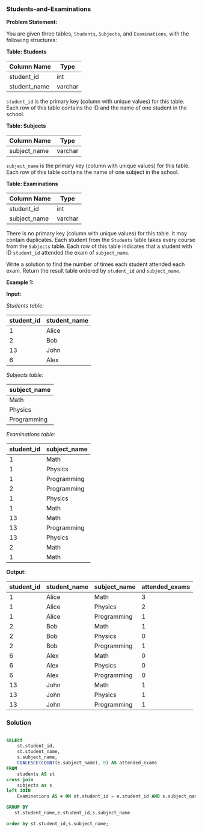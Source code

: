 ### Students-and-Examinations

**Problem Statement:**

You are given three tables, `Students`, `Subjects`, and `Examinations`, with the following structures:

**Table: Students**

| Column Name | Type    |
|-------------|---------|
| student_id  | int     |
| student_name| varchar |

`student_id` is the primary key (column with unique values) for this table. Each row of this table contains the ID and the name of one student in the school.

**Table: Subjects**

| Column Name | Type    |
|-------------|---------|
| subject_name| varchar |

`subject_name` is the primary key (column with unique values) for this table. Each row of this table contains the name of one subject in the school.

**Table: Examinations**

| Column Name | Type    |
|-------------|---------|
| student_id  | int     |
| subject_name| varchar |

There is no primary key (column with unique values) for this table. It may contain duplicates. Each student from the `Students` table takes every course from the `Subjects` table. Each row of this table indicates that a student with ID `student_id` attended the exam of `subject_name`.

Write a solution to find the number of times each student attended each exam. Return the result table ordered by `student_id` and `subject_name`.

**Example 1:**

**Input:**

*Students table:*

| student_id | student_name |
|------------|--------------|
| 1          | Alice        |
| 2          | Bob          |
| 13         | John         |
| 6          | Alex         |

*Subjects table:*

| subject_name |
|--------------|
| Math         |
| Physics      |
| Programming  |

*Examinations table:*

| student_id | subject_name |
|------------|--------------|
| 1          | Math         |
| 1          | Physics      |
| 1          | Programming  |
| 2          | Programming  |
| 1          | Physics      |
| 1          | Math         |
| 13         | Math         |
| 13         | Programming  |
| 13         | Physics      |
| 2          | Math         |
| 1          | Math         |

**Output:**

| student_id | student_name | subject_name | attended_exams |
|------------|--------------|--------------|----------------|
| 1          | Alice        | Math         | 3              |
| 1          | Alice        | Physics      | 2              |
| 1          | Alice        | Programming  | 1              |
| 2          | Bob          | Math         | 1              |
| 2          | Bob          | Physics      | 0              |
| 2          | Bob          | Programming  | 1              |
| 6          | Alex         | Math         | 0              |
| 6          | Alex         | Physics      | 0              |
| 6          | Alex         | Programming  | 0              |
| 13         | John         | Math         | 1              |
| 13         | John         | Physics      | 1              |
| 13         | John         | Programming  | 1              |



### Solution

```sql

SELECT
    st.student_id,
    st.student_name,
    s.subject_name,
    COALESCE(COUNT(e.subject_name), 0) AS attended_exams
FROM
    students AS st
cross join 
    subjects as s
left JOIN
    Examinations AS e ON st.student_id = e.student_id AND s.subject_name = e.subject_name

GROUP BY
   st.student_name,e.student_id,s.subject_name

order by st.student_id,s.subject_name;
